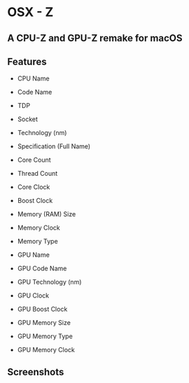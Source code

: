 
# OSX - Z
## A CPU-Z and GPU-Z remake for macOS 

## Features
- CPU Name
- Code Name
- TDP
- Socket
- Technology (nm)

- Specification (Full Name)
- Core Count
- Thread Count
- Core Clock
- Boost Clock

- Memory (RAM) Size
- Memory Clock
- Memory Type

- GPU Name
- GPU Code Name
- GPU Technology (nm)
- GPU Clock
- GPU Boost Clock
- GPU Memory Size
- GPU Memory Type
- GPU Memory Clock

## Screenshots


